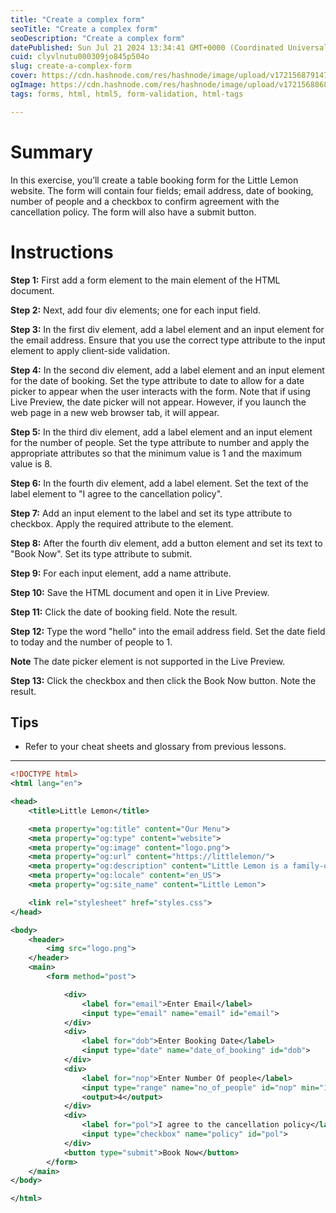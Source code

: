 ```yaml
---
title: "Create a complex form"
seoTitle: "Create a complex form"
seoDescription: "Create a complex form"
datePublished: Sun Jul 21 2024 13:34:41 GMT+0000 (Coordinated Universal Time)
cuid: clyvlnutu000309jo845p504o
slug: create-a-complex-form
cover: https://cdn.hashnode.com/res/hashnode/image/upload/v1721568791471/c2e84f05-86e1-4757-8eaf-2f5ca04405e4.png
ogImage: https://cdn.hashnode.com/res/hashnode/image/upload/v1721568868466/b4281482-fee8-4d9a-9a8b-2b68d3084fdb.png
tags: forms, html, html5, form-validation, html-tags

---
```


# Summary

In this exercise, you’ll create a table booking form for the Little Lemon website. The form will contain four fields; email address, date of booking, number of people and a checkbox to confirm agreement with the cancellation policy. The form will also have a submit button.

# Instructions

**Step 1:** First add a form element to the main element of the HTML document.

**Step 2:** Next, add four div elements; one for each input field.

**Step 3:** In the first div element, add a label element and an input element for the email address. Ensure that you use the correct type attribute to the input element to apply client-side validation.

**Step 4:** In the second div element, add a label element and an input element for the date of booking. Set the type attribute to date to allow for a date picker to appear when the user interacts with the form. Note that if using Live Preview, the date picker will not appear. However, if you launch the web page in a new web browser tab, it will appear.

**Step 5:** In the third div element, add a label element and an input element for the number of people. Set the type attribute to number and apply the appropriate attributes so that the minimum value is 1 and the maximum value is 8.

**Step 6:** In the fourth div element, add a label element. Set the text of the label element to "I agree to the cancellation policy".

**Step 7:** Add an input element to the label and set its type attribute to checkbox. Apply the required attribute to the element.

**Step 8:** After the fourth div element, add a button element and set its text to "Book Now". Set its type attribute to submit.

**Step 9:** For each input element, add a name attribute.

**Step 10:** Save the HTML document and open it in Live Preview.

**Step 11:** Click the date of booking field. Note the result.

**Step 12:** Type the word "hello" into the email address field. Set the date field to today and the number of people to 1.

**Note** The date picker element is not supported in the Live Preview.

**Step 13:** Click the checkbox and then click the Book Now button. Note the result.

## Tips

* Refer to your cheat sheets and glossary from previous lessons.
    

---

```xml
<!DOCTYPE html>
<html lang="en">

<head>
    <title>Little Lemon</title>

    <meta property="og:title" content="Our Menu">
    <meta property="og:type" content="website">
    <meta property="og:image" content="logo.png">
    <meta property="og:url" content="https://littlelemon/">
    <meta property="og:description" content="Little Lemon is a family-owned Mediterranean restaurant, focused on traditional recipes served with a modern twist.">
    <meta property="og:locale" content="en_US">
    <meta property="og:site_name" content="Little Lemon">

    <link rel="stylesheet" href="styles.css">
</head>

<body>
    <header>
        <img src="logo.png">
    </header>
    <main>
        <form method="post">

            <div>
                <label for="email">Enter Email</label>
                <input type="email" name="email" id="email">
            </div>
            <div>
                <label for="dob">Enter Booking Date</label>
                <input type="date" name="date_of_booking" id="dob">
            </div>
            <div>
                <label for="nop">Enter Number Of people</label>
                <input type="range" name="no_of_people" id="nop" min="1" max="8" value="4" oninput="this.nextElementSibling.value = this.value">
                <output>4</output>
            </div>
            <div>
                <label for="pol">I agree to the cancellation policy</label>
                <input type="checkbox" name="policy" id="pol">
            </div>
            <button type="submit">Book Now</button>
        </form>
    </main>
</body>

</html>
```
